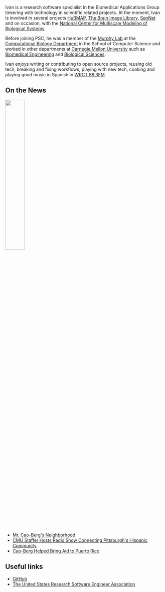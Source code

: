 Ivan is a research software specialist in the Biomedical Applications Group tinkering with technology in scientific related projects. At the moment, Ivan is involved in several projects [HuBMAP](https://commonfund.nih.gov/hubmap), [The Brain Image Library](https://www.brainimagelibrary.org/), [SenNet](https://sennetconsortium.org/) and on occasion, with the [National Center for Multiscale Modeling of Biological Systems](https://mmbios.pitt.edu/).

Before joining PSC, he was a member of the [Murphy Lab](http://murphylab.web.cmu.edu) at the [Computational Biology Department](http://www.cbd.cmu.edu) in the School of Computer Science and worked in other departments at [Carnegie Mellon University](http://www.cmu.edu) such as [Biomedical Engineering](https://www.cmu.edu/bme/) and [Biological Sciences](https://www.cmu.edu/bio/).

Ivan enjoys writing or contributing to open source projects, reusing old tech, breaking and fixing workflows, playing with new tech, cooking and playing good music in Spanish in [WRCT 88.3FM](http://www.wrct.org).

## On the News
<img src="https://www.cmu.edu/mcs/news-events/2021/imgs/1013_barrio-latino-radio-2000x1000-03-min.jpg" width="35%">

* [Mr. Cao-Berg's Neighborhood](https://www.cmu.edu/mcs/news-events/2021/1013_barrio-latino-radio.html)
* [CMU Staffer Hosts Radio Show Connecting Pittsburgh's Hispanic Community](https://www.cmu.edu/piper/news/archives/2021/october/october-14-briefs.html)
* [Cao-Berg Helped Bring Aid to Puerto Rico](https://www.cmu.edu/piper/news/archives/2018/february/ivan-cao-berg.html)

## Useful links
* [GitHub](https://github.com/icaoberg/)
* [The United States Research Software Engineer Association](https://us-rse.org/)
